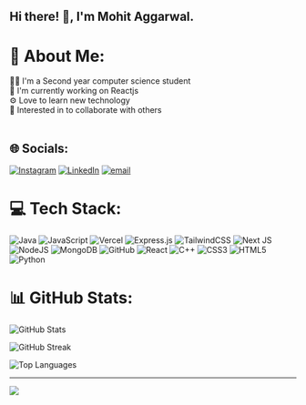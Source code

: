 ## Hi there! 👋, I'm Mohit Aggarwal.

# 💫 About Me:
👨‍💻 I'm a Second year computer science student<br>🤖 I'm currently working on Reactjs<br>⚙️ Love to learn new technology<br>🤝 Interested in to collaborate with others<br><br>


## 🌐 Socials:
[![Instagram](https://img.shields.io/badge/Instagram-%23E4405F.svg?logo=Instagram&logoColor=white)](https://instagram.com/mohit___551) [![LinkedIn](https://img.shields.io/badge/LinkedIn-%230077B5.svg?logo=linkedin&logoColor=white)](https://linkedin.com/in/mohitaggarwal551) [![email](https://img.shields.io/badge/Email-D14836?logo=gmail&logoColor=white)](mailto:mohitaggarwal551@gmail.com) 

# 💻 Tech Stack:
![Java](https://img.shields.io/badge/java-%23ED8B00.svg?style=for-the-badge&logo=openjdk&logoColor=white) ![JavaScript](https://img.shields.io/badge/javascript-%23323330.svg?style=for-the-badge&logo=javascript&logoColor=%23F7DF1E) ![Vercel](https://img.shields.io/badge/vercel-%23000000.svg?style=for-the-badge&logo=vercel&logoColor=white) ![Express.js](https://img.shields.io/badge/express.js-%23404d59.svg?style=for-the-badge&logo=express&logoColor=%2361DAFB) ![TailwindCSS](https://img.shields.io/badge/tailwindcss-%2338B2AC.svg?style=for-the-badge&logo=tailwind-css&logoColor=white) ![Next JS](https://img.shields.io/badge/Next-black?style=for-the-badge&logo=next.js&logoColor=white) ![NodeJS](https://img.shields.io/badge/node.js-6DA55F?style=for-the-badge&logo=node.js&logoColor=white) ![MongoDB](https://img.shields.io/badge/MongoDB-%234ea94b.svg?style=for-the-badge&logo=mongodb&logoColor=white) ![GitHub](https://img.shields.io/badge/github-%23121011.svg?style=for-the-badge&logo=github&logoColor=white) ![React](https://img.shields.io/badge/react-%2320232a.svg?style=for-the-badge&logo=react&logoColor=%2361DAFB) ![C++](https://img.shields.io/badge/c++-%2300599C.svg?style=for-the-badge&logo=c%2B%2B&logoColor=white) ![CSS3](https://img.shields.io/badge/css3-%231572B6.svg?style=for-the-badge&logo=css3&logoColor=white) ![HTML5](https://img.shields.io/badge/html5-%23E34F26.svg?style=for-the-badge&logo=html5&logoColor=white) ![Python](https://img.shields.io/badge/python-3670A0?style=for-the-badge&logo=python&logoColor=ffdd54)
# 📊 GitHub Stats:
![GitHub Stats](https://github-readme-stats.vercel.app/api?username=Mohit776&theme=dark&hide_border=false&include_all_commits=true&count_private=true)

![GitHub Streak](https://nirzak-streak-stats.vercel.app/?user=Mohit776&theme=dark&hide_border=false)

![Top Languages](https://github-readme-stats.vercel.app/api/top-langs/?username=Mohit776&theme=dark&hide_border=false&layout=compact)

---
[![](https://visitcount.itsvg.in/api?id=Mohit776&icon=0&color=0)](https://visitcount.itsvg.in)

<!-- Proudly created with GPRM ( https://gprm.itsvg.in ) -->
